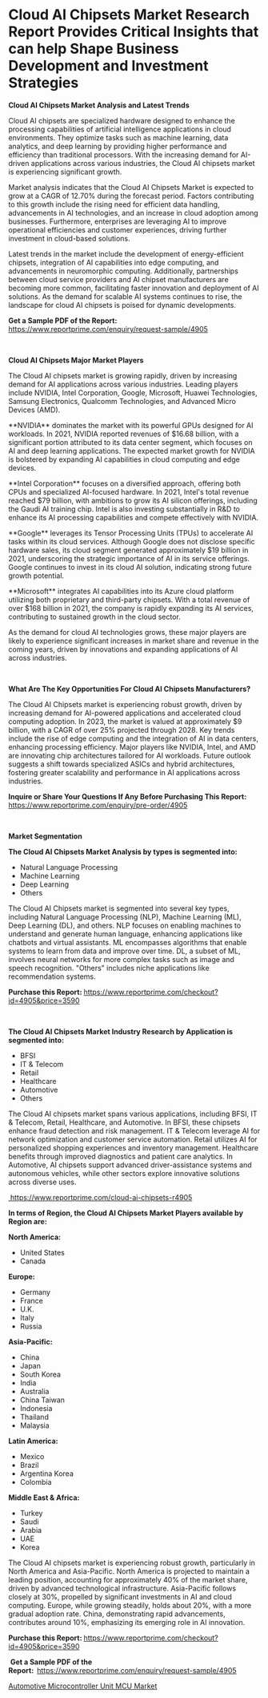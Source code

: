 <p><h1>Cloud AI Chipsets Market Research Report Provides Critical Insights that can help Shape Business Development and Investment Strategies</h1></p><p><strong>Cloud AI Chipsets Market Analysis and Latest Trends</strong></p>
<p><p>Cloud AI chipsets are specialized hardware designed to enhance the processing capabilities of artificial intelligence applications in cloud environments. They optimize tasks such as machine learning, data analytics, and deep learning by providing higher performance and efficiency than traditional processors. With the increasing demand for AI-driven applications across various industries, the Cloud AI chipsets market is experiencing significant growth.</p><p>Market analysis indicates that the Cloud AI Chipsets Market is expected to grow at a CAGR of 12.70% during the forecast period. Factors contributing to this growth include the rising need for efficient data handling, advancements in AI technologies, and an increase in cloud adoption among businesses. Furthermore, enterprises are leveraging AI to improve operational efficiencies and customer experiences, driving further investment in cloud-based solutions.</p><p>Latest trends in the market include the development of energy-efficient chipsets, integration of AI capabilities into edge computing, and advancements in neuromorphic computing. Additionally, partnerships between cloud service providers and AI chipset manufacturers are becoming more common, facilitating faster innovation and deployment of AI solutions. As the demand for scalable AI systems continues to rise, the landscape for cloud AI chipsets is poised for dynamic developments.</p></p>
<p><strong>Get a Sample PDF of the Report:&nbsp;</strong> <a href="https://www.reportprime.com/enquiry/request-sample/4905?utm_campaign=3585&utm_medium=2&utm_source=Github&utm_content=ia&utm_term=19032025&utm_id=cloud-ai-chipsets">https://www.reportprime.com/enquiry/request-sample/4905</a></p>
<p>&nbsp;</p>
<p><strong>Cloud AI Chipsets Major Market Players</strong></p>
<p><p>The Cloud AI chipsets market is growing rapidly, driven by increasing demand for AI applications across various industries. Leading players include NVIDIA, Intel Corporation, Google, Microsoft, Huawei Technologies, Samsung Electronics, Qualcomm Technologies, and Advanced Micro Devices (AMD).</p><p>**NVIDIA** dominates the market with its powerful GPUs designed for AI workloads. In 2021, NVIDIA reported revenues of $16.68 billion, with a significant portion attributed to its data center segment, which focuses on AI and deep learning applications. The expected market growth for NVIDIA is bolstered by expanding AI capabilities in cloud computing and edge devices.</p><p>**Intel Corporation** focuses on a diversified approach, offering both CPUs and specialized AI-focused hardware. In 2021, Intel's total revenue reached $79 billion, with ambitions to grow its AI silicon offerings, including the Gaudi AI training chip. Intel is also investing substantially in R&D to enhance its AI processing capabilities and compete effectively with NVIDIA.</p><p>**Google** leverages its Tensor Processing Units (TPUs) to accelerate AI tasks within its cloud services. Although Google does not disclose specific hardware sales, its cloud segment generated approximately $19 billion in 2021, underscoring the strategic importance of AI in its service offerings. Google continues to invest in its cloud AI solution, indicating strong future growth potential.</p><p>**Microsoft** integrates AI capabilities into its Azure cloud platform utilizing both proprietary and third-party chipsets. With a total revenue of over $168 billion in 2021, the company is rapidly expanding its AI services, contributing to sustained growth in the cloud sector.</p><p>As the demand for cloud AI technologies grows, these major players are likely to experience significant increases in market share and revenue in the coming years, driven by innovations and expanding applications of AI across industries.</p></p>
<p>&nbsp;</p>
<p><strong>What Are The Key Opportunities For Cloud AI Chipsets Manufacturers?</strong></p>
<p><p>The Cloud AI Chipsets market is experiencing robust growth, driven by increasing demand for AI-powered applications and accelerated cloud computing adoption. In 2023, the market is valued at approximately $9 billion, with a CAGR of over 25% projected through 2028. Key trends include the rise of edge computing and the integration of AI in data centers, enhancing processing efficiency. Major players like NVIDIA, Intel, and AMD are innovating chip architectures tailored for AI workloads. Future outlook suggests a shift towards specialized ASICs and hybrid architectures, fostering greater scalability and performance in AI applications across industries.</p></p>
<p><strong>Inquire or Share Your Questions If Any Before Purchasing This Report:</strong> <a href="https://www.reportprime.com/enquiry/pre-order/4905?utm_campaign=3585&utm_medium=2&utm_source=Github&utm_content=ia&utm_term=19032025&utm_id=cloud-ai-chipsets">https://www.reportprime.com/enquiry/pre-order/4905</a></p>
<p>&nbsp;</p>
<p><strong>Market Segmentation</strong></p>
<p><strong>The Cloud AI Chipsets Market Analysis by types is segmented into:</strong></p>
<p><ul><li>Natural Language Processing</li><li>Machine Learning</li><li>Deep Learning</li><li>Others</li></ul></p>
<p><p>The Cloud AI Chipsets market is segmented into several key types, including Natural Language Processing (NLP), Machine Learning (ML), Deep Learning (DL), and others. NLP focuses on enabling machines to understand and generate human language, enhancing applications like chatbots and virtual assistants. ML encompasses algorithms that enable systems to learn from data and improve over time. DL, a subset of ML, involves neural networks for more complex tasks such as image and speech recognition. "Others" includes niche applications like recommendation systems.</p></p>
<p><strong>Purchase this Report:&nbsp;</strong><a href="https://www.reportprime.com/checkout?id=4905&price=3590&utm_campaign=3585&utm_medium=2&utm_source=Github&utm_content=ia&utm_term=19032025&utm_id=cloud-ai-chipsets">https://www.reportprime.com/checkout?id=4905&price=3590</a></p>
<p>&nbsp;</p>
<p><strong>The Cloud AI Chipsets Market Industry Research by Application is segmented into:</strong></p>
<p><ul><li>BFSI</li><li>IT & Telecom</li><li>Retail</li><li>Healthcare</li><li>Automotive</li><li>Others</li></ul></p>
<p><p>The Cloud AI chipsets market spans various applications, including BFSI, IT & Telecom, Retail, Healthcare, and Automotive. In BFSI, these chipsets enhance fraud detection and risk management. IT & Telecom leverage AI for network optimization and customer service automation. Retail utilizes AI for personalized shopping experiences and inventory management. Healthcare benefits through improved diagnostics and patient care analytics. In Automotive, AI chipsets support advanced driver-assistance systems and autonomous vehicles, while other sectors explore innovative solutions across diverse uses.</p></p>
<p><a href="https://www.reportprime.com/cloud-ai-chipsets-r4905?utm_campaign=3585&utm_medium=2&utm_source=Github&utm_content=ia&utm_term=19032025&utm_id=cloud-ai-chipsets">&nbsp;https://www.reportprime.com/cloud-ai-chipsets-r4905</a></p>
<p><strong>In terms of Region, the Cloud AI Chipsets Market Players available by Region are:</strong></p>
<p>
    <p> <strong> North America: </strong>
        <ul>
            <li>United States</li>
            <li>Canada</li>
        </ul>
        </p> 
    <p> <strong> Europe: </strong>
        <ul>
            <li>Germany</li>
            <li>France</li>
            <li>U.K.</li>
            <li>Italy</li>
            <li>Russia</li>
        </ul>
        </p> 
    <p> <strong> Asia-Pacific: </strong>
        <ul>
            <li>China</li>
            <li>Japan</li>
            <li>South Korea</li>
            <li>India</li>
            <li>Australia</li>
            <li>China Taiwan</li>
            <li>Indonesia</li>
            <li>Thailand</li>
            <li>Malaysia</li>
        </ul>
        </p> 
    <p> <strong> Latin America: </strong>
        <ul>
            <li>Mexico</li>
            <li>Brazil</li>
            <li>Argentina Korea</li>
            <li>Colombia</li>
        </ul>
        </p> 
    <p> <strong> Middle East & Africa: </strong>
        <ul>
            <li>Turkey</li>
            <li>Saudi</li>
            <li>Arabia</li>
            <li>UAE</li>
            <li>Korea</li>
        </ul>
    </p>
    </p>
<p><p>The Cloud AI chipsets market is experiencing robust growth, particularly in North America and Asia-Pacific. North America is projected to maintain a leading position, accounting for approximately 40% of the market share, driven by advanced technological infrastructure. Asia-Pacific follows closely at 30%, propelled by significant investments in AI and cloud computing. Europe, while growing steadily, holds about 20%, with a more gradual adoption rate. China, demonstrating rapid advancements, contributes around 10%, emphasizing its emerging role in AI innovation.</p></p>
<p><strong>Purchase this Report: </strong><a href="https://www.reportprime.com/checkout?id=4905&price=3590&utm_campaign=3585&utm_medium=2&utm_source=Github&utm_content=ia&utm_term=19032025&utm_id=cloud-ai-chipsets">https://www.reportprime.com/checkout?id=4905&price=3590</a></p>
<p>&nbsp;<strong>Get a Sample PDF of the Report:&nbsp;&nbsp;</strong><a href="https://www.reportprime.com/enquiry/request-sample/4905?utm_campaign=3585&utm_medium=2&utm_source=Github&utm_content=ia&utm_term=19032025&utm_id=cloud-ai-chipsets">https://www.reportprime.com/enquiry/request-sample/4905</a></p>
<p><strong></strong></p>
<p><p><a href="https://github.com/kryshaprilbb/Market-Research-Report-List-1/blob/main/automotive-microcontroller-unit-mcu-market.md?utm_campaign=3585&utm_medium=2&utm_source=Github&utm_content=ia&utm_term=19032025&utm_id=cloud-ai-chipsets">Automotive Microcontroller Unit MCU Market</a></p></p>
